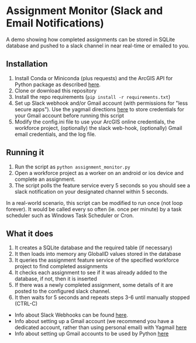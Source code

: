 # Assignment Monitor (Slack and Email Notifications)
A demo showing how completed assignments can be stored in SQLite database and pushed to a slack channel in near real-time or emailed to you.

## Installation

1. Install Conda or Miniconda (plus requests) and the ArcGIS API for Python package as described [here](https://developers.arcgis.com/python/guide/install-and-set-up/).
2. Clone or download this repository
3. Install the repo requirements (`pip install -r requirements.txt`)
4. Set up Slack webhook and/or Gmail account (with permissions for "less secure apps"). Use the yagmail directions [here](https://github.com/kootenpv/yagmail#username-and-password) to store credentials for your Gmail account before running this script
5. Modify the config.ini file to use your ArcGIS online credentials, the workforce project, (optionally) the slack web-hook, (optionally) Gmail email credentials, and the log file.

## Running it

1. Run the script as `python assignment_monitor.py`
2. Open a workforce project as a worker on an android or ios device and complete an assignment. 
3. The script polls the feature service every 5 seconds so you should see a slack notification on your designated channel within 5 seconds.

In a real-world scenario, this script can be modified to run once (not loop forever). It would be called every so often (ie. once per minute) by a task scheduler such as Windows Task Scheduler or Cron.

## What it does

1. It creates a SQLite database and the required table (if necessary)
2. It then loads into memory any GlobalID values stored in the database
3. It queries the assignment feature service of the specified workforce project to find completed assignments
4. It checks each assignment to see if it was already added to the database, if not, then it is inserted
5. If there was a newly completed assignment, some details of it are posted to the configured slack channel.
6. It then waits for 5 seconds and repeats steps 3-6 until manually stopped (CTRL-C)

- Info about Slack Webhooks can be found [here](https://api.slack.com/incoming-webhooks).
- Info about setting up a Gmail account (we recommend you have a dedicated account, rather than using personal email) with Yagmail [here](https://github.com/kootenpv/yagmail#username-and-password)
- Info about setting up Gmail accounts to be used by Python [here](https://realpython.com/python-send-email/)   
